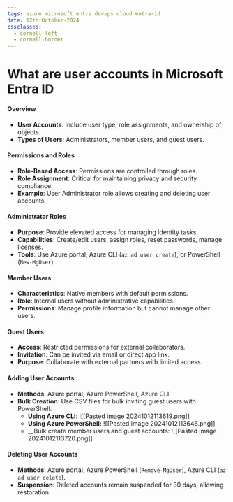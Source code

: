 ```yaml
---
tags: azure microsoft entra devops cloud entra-id
date: 12th-October-2024
cssclasses:
  - cornell-left
  - cornell-border
---
```


# What are user accounts in Microsoft Entra ID

#### Overview

- **User Accounts**: Include user type, role assignments, and ownership of objects.
- **Types of Users**: Administrators, member users, and guest users.

#### Permissions and Roles

- **Role-Based Access**: Permissions are controlled through roles.
- **Role Assignment**: Critical for maintaining privacy and security compliance.
- **Example**: User Administrator role allows creating and deleting user accounts.

#### Administrator Roles

- **Purpose**: Provide elevated access for managing identity tasks.
- **Capabilities**: Create/edit users, assign roles, reset passwords, manage licenses.
- **Tools**: Use Azure portal, Azure CLI (`az ad user create`), or PowerShell (`New-MgUser`).

#### Member Users

- **Characteristics**: Native members with default permissions.
- **Role**: Internal users without administrative capabilities.
- **Permissions**: Manage profile information but cannot manage other users.

#### Guest Users

- **Access**: Restricted permissions for external collaborators.
- **Invitation**: Can be invited via email or direct app link.
- **Purpose**: Collaborate with external partners with limited access.

#### Adding User Accounts

- **Methods**: Azure portal, Azure PowerShell, Azure CLI.
- **Bulk Creation**: Use CSV files for bulk inviting guest users with PowerShell.
	- __Using Azure CLI__:
![[Pasted image 20241012113619.png]]
	- __Using Azure PowerShell:__
![[Pasted image 20241012113646.png]]
	- __Bulk create member users and guest accounts:
![[Pasted image 20241012113720.png]]
#### Deleting User Accounts

- **Methods**: Azure portal, Azure PowerShell (`Remove-MgUser`), Azure CLI (`az ad user delete`).
- **Suspension**: Deleted accounts remain suspended for 30 days, allowing restoration.